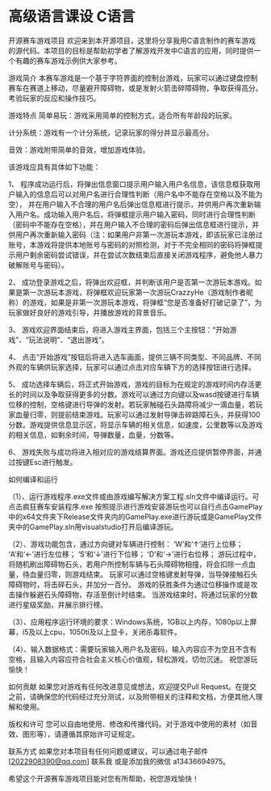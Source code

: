 # 高级语言课设 C语言

开源赛车游戏项目
欢迎来到本开源项目，这里将分享我用C语言制作的赛车游戏的源代码。本项目的目标是帮助初学者了解游戏开发中C语言的应用，同时提供一个有趣的赛车游戏示例供大家参考。

游戏简介
本赛车游戏是一个基于字符界面的控制台游戏，玩家可以通过键盘控制赛车在赛道上移动，尽量避开障碍物，或是发射火箭击碎障碍物，争取获得高分。考验玩家的反应和操作技巧。

游戏特点
简单易玩：游戏采用简单的控制方式，适合所有年龄段的玩家。

计分系统：游戏有一个计分系统，记录玩家的得分并显示最高分。

音效：游戏附带简单的音效，增加游戏体验。

该游戏应具有具体如下功能：	

1、	程序成功运行后，将弹出信息窗口提示用户输入用户名信息，该信息框获取用户输入的信息后可以对用户名进行合理性判断（用户名中不能存在空格以及不能为空）， 并在用户输入不合理的用户名后弹出信息框进行提示，并供用户再次重新输入用户名。成功输入用户名后，将弹框提示用户输入密码，同时进行合理性判断（密码中不能存在空格），并在用户输入不合理的密码后弹出信息框进行提示，并供用户再次重新输入密码（注：如果用户非第一次游玩本游戏，即该玩家已注册过账号，本游戏将提供本地账号与密码的对照检测，对于不完全相同的密码将弹框提示用户剩余密码尝试错误，并在尝试次数结束后直接关闭游戏程序，避免他人暴力破解账号与密码）。

2、	成功登录游戏之后，将弹出欢迎框，并判断该用户是否第一次游玩本游戏。如果是第一次游玩本游戏，将弹框欢迎玩家第一次游玩CrazzyHe（游戏制作者昵称）的游戏，如果是非第一次游玩本游戏，将弹框“您是否准备好打破记录了”，为玩家做好良好的游戏引导，并播放游戏的背景音乐。

3、	游戏欢迎界面结束后，将进入游戏主界面，包括三个主按钮：“开始游戏”、“玩法说明”、“退出游戏”。 

4、	点击“开始游戏”按钮后将进入选车画面，提供三辆不同类型、不同品牌、不同外观的车辆供玩家选择，玩家可以通过点击对应车辆下方的选择按钮进行选择。

5、	成功选择车辆后，将正式开始游戏，游戏的目标为在规定的游戏时间内存活更长的时间以及争取获得更多的分数。游戏可以通过方向键以及wasd按键进行车辆位移的控制，空格键进行导弹的发射。若玩家触碰石头路障将减少一滴血量，若玩家血量归零，则提前结束游戏。玩家可以通过发射导弹击碎路障石头，并获得100分数。游戏提供信息显示区，将显示车辆的相关信息，如速度，公里数等以及游戏的相关信息，如剩余时间，导弹数量，血量，分数等。

6、	游戏失败与成功将进入相对应的游戏结算界面。游戏还应提供暂停界面，并通过按键Esc进行触发。 

如何编译和运行

（1）、运行游戏程序.exe文件或由游戏编写解决方案工程.sln文件中编译运行。可点击疯狂赛车安装程序.exe 按照提示进行游戏安装游玩也可以自行点击GamePlay中的x64文件夹下Release文件夹内的GamePlay.exe进行游玩或是GamePlay文件夹中的GamePlay.sln用visualstudio打开后编译游玩。

（2）、游戏功能包含，通过方向键对车辆进行控制：
‘W’和‘↑’进行上位移；
‘A’和‘←’进行左位移；
‘S’和‘↓’进行下位移；
‘D’和‘→’进行右位移；
游玩过程中，将随机刷出障碍物石头，若用户所控制车辆与石头障碍物相撞，将会扣除一点血量，待血量归零，则游戏结束。
玩家可以通过空格键发射导弹，当导弹接触石头障碍物时，将击碎石头，并加分一百分。
游戏的获胜条件为通过位移操作或是攻击操作躲避石头障碍物，存活至倒计时结束。
当游戏结束时，将通过玩家的分数进行星级奖励，并展示排行榜。

（3）、应用程序运行环境的要求：Windows系统，1GB以上内存，1080p以上屏幕，i5及以上cpu，1050ti及以上显卡，关闭杀毒软件。

（4）、输入数据格式：需要玩家输入用户名及密码，输入内容应不为空且不含有空格，且输入内容应符合社会主义核心价值观，轻松游戏，切勿沉迷。
祝您游玩愉快！

如何贡献
如果您对游戏有任何改进意见或想法，欢迎提交Pull Request。在提交之前，请确保您的代码经过充分测试，以及附带相关的注释和文档，方便其他人理解和使用。

版权和许可
您可以自由地使用、修改和传播代码。对于游戏中使用的素材（如音效、图形等），请遵循其原始许可证规定。

联系方式
如果您对本项目有任何问题或建议，可以通过电子邮件 [2022908390@qq.com] 联系我 或是添加我的微信 a13436694975。

希望这个开源赛车游戏项目能对您有所帮助，祝您游戏愉快！
